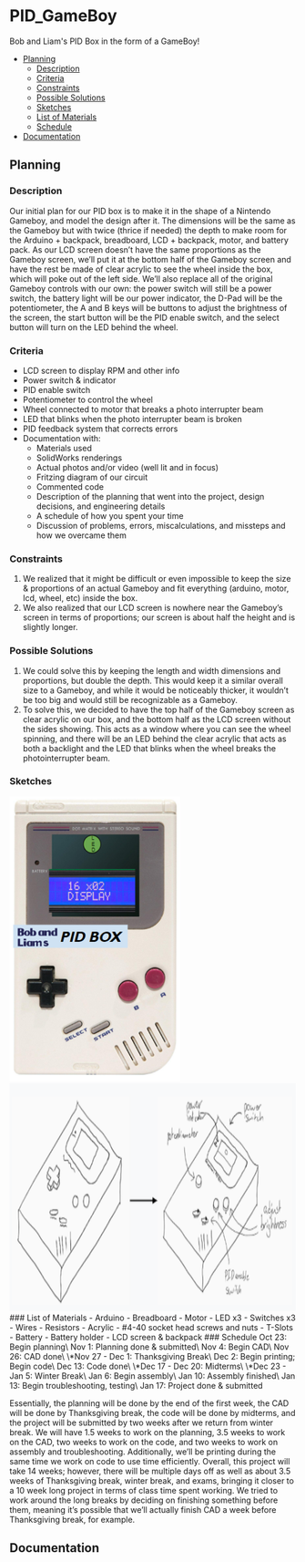 # PID_GameBoy
Bob and Liam's PID Box in the form of a GameBoy!
- [Planning](https://github.com/lschenc41/PID_GameBoy/blob/master/README.md#planning)
  - [Description](https://github.com/lschenc41/PID_GameBoy/blob/master/README.md#description)
  - [Criteria](https://github.com/lschenc41/PID_GameBoy/blob/master/README.md#criteria)
  - [Constraints](https://github.com/lschenc41/PID_GameBoy/blob/master/README.md#constraints)
  - [Possible Solutions](https://github.com/lschenc41/PID_GameBoy/blob/master/README.md#possible-solutions)
  - [Sketches](https://github.com/lschenc41/PID_GameBoy/blob/master/README.md#sketches)
  - [List of Materials](https://github.com/lschenc41/PID_GameBoy/blob/master/README.md#list-of-materials)
  - [Schedule](https://github.com/lschenc41/PID_GameBoy/blob/master/README.md#schedule)
- [Documentation](https://github.com/lschenc41/PID_GameBoy/blob/master/README.md#documentation)
  
## Planning
### Description
Our initial plan for our PID box is to make it in the shape of a Nintendo Gameboy, and model the design after it. The dimensions will be the same as the Gameboy but with twice (thrice if needed) the depth to make room for the Arduino + backpack, breadboard, LCD + backpack, motor, and battery pack. As our LCD screen doesn’t have the same proportions as the Gameboy screen, we’ll put it at the bottom half of the Gameboy screen and have the rest be made of clear acrylic to see the wheel inside the box, which will poke out of the left side. We’ll also replace all of the original Gameboy controls with our own: the power switch will still be a power switch, the battery light will be our power indicator, the D-Pad will be the potentiometer, the A and B keys will be buttons to adjust the brightness of the screen, the start button will be the PID enable switch, and the select button will turn on the LED behind the wheel.
### Criteria
- LCD screen to display RPM and other info
- Power switch & indicator
- PID enable switch
- Potentiometer to control the wheel
- Wheel connected to motor that breaks a photo interrupter beam
- LED that blinks when the photo interrupter beam is broken
- PID feedback system that corrects errors
- Documentation with:
  - Materials used
  - SolidWorks renderings
  - Actual photos and/or video (well lit and in focus)
  - Fritzing diagram of our circuit
  - Commented code
  - Description of the planning that went into the project, design decisions, and engineering details
  - A schedule of how you spent your time
  - Discussion of problems, errors, miscalculations, and missteps and how we overcame them
### Constraints
1. We realized that it might be difficult or even impossible to keep the size & proportions of an actual Gameboy and fit everything (arduino, motor, lcd, wheel, etc) inside the box.
2. We also realized that our LCD screen is nowhere near the Gameboy’s screen in terms of proportions; our screen is about half the height and is slightly longer.
### Possible Solutions
1. We could solve this by keeping the length and width dimensions and proportions, but double the depth. This would keep it a similar overall size to a Gameboy, and while it would be noticeably thicker, it wouldn’t be too big and would still be recognizable as a Gameboy.
2. To solve this, we decided to have the top half of the Gameboy screen as clear acrylic on our box, and the bottom half as the LCD screen without the sides showing. This acts as a window where you can see the wheel spinning, and there will be an LED behind the clear acrylic that acts as both a backlight and the LED that blinks when the wheel breaks the photointerrupter beam.
### Sketches
<img src="https://github.com/lschenc41/PID_GameBoy/blob/master/PID_Gameboy_Image.PNG" alt="PID_Gameboy_Image" width="300" height="500">
<img src="https://github.com/lschenc41/PID_GameBoy/blob/master/PID_Gameboy_Sketch.PNG" alt="PID_Gameboy_Sketch" width="600" height="400">
### List of Materials
- Arduino
- Breadboard
- Motor
- LED x3
- Switches x3
- Wires 
- Resistors
- Acrylic
- #4-40 socket head screws and nuts
- T-Slots
- Battery
- Battery holder
- LCD screen & backpack
### Schedule
Oct 23: Begin planning\
Nov 1: Planning done & submitted\
Nov 4: Begin CAD\
Nov 26: CAD done\
\*Nov 27 - Dec 1: Thanksgiving Break\
Dec 2: Begin printing; Begin code\
Dec 13: Code done\
\*Dec 17 - Dec 20: Midterms\
\*Dec 23 - Jan 5: Winter Break\
Jan 6: Begin assembly\
Jan 10: Assembly finished\
Jan 13: Begin troubleshooting, testing\
Jan 17: Project done & submitted
 
Essentially, the planning will be done by the end of the first week, the CAD will be done by Thanksgiving break, the code will be done by midterms, and the project will be submitted by two weeks after we return from winter break. We will have 1.5 weeks to work on the planning, 3.5 weeks to work on the CAD, two weeks to work on the code, and two weeks to work on assembly and troubleshooting. Additionally, we’ll be printing during the same time we work on code to use time efficiently. Overall, this project will take 14 weeks; however, there will be multiple days off as well as about 3.5 weeks of Thanksgiving break, winter break, and exams, bringing it closer to a 10 week long project in terms of class time spent working. We tried to work around the long breaks by deciding on finishing something before them, meaning it’s possible that we’ll actually finish CAD a week before Thanksgiving break, for example.
## Documentation
